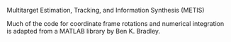 Multitarget Estimation, Tracking, and Information Synthesis (METIS)


Much of the code for coordinate frame rotations and numerical integration is adapted from a MATLAB library by Ben K. Bradley.


